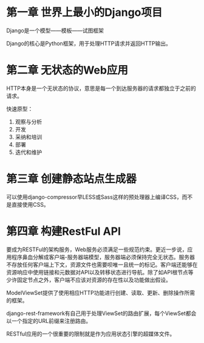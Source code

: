 # 第一章 世界上最小的Django项目

Django是一个模型——模板——试图框架

Django的核心是Python框架，用于处理HTTP请求并返回HTTP输出。

# 第二章 无状态的Web应用

HTTP本身是一个无状态的协议，意思是每一个到达服务器的请求都独立于之前的请求。

快速原型：

1. 观察与分析
2. 开发
3. 采纳和培训
4. 部署
5. 迭代和维护


# 第三章 创建静态站点生成器

可以使用django-compressor早LESS或Sass这样的预处理器上编译CSS，而不是直接使用CSS。

# 第四章 构建RestFul API

要成为RESTFul的架构服务，Web服务必须满足一些规范约束。更近一步说，应用程序鼻血分解成客户端-服务器端模型，服务器端必须保持完全无状态。服务器不存放任何客户端上下文，资源文件也需要呗唯一且统一的标记。客户端还能够在资源响应中使用链接和元数据对API以及转移状态进行导航。除了如API根节点等少许固定节点之外，客户端不应该对资源的存在性以及功能做出假设。

ModelViewSet提供了使用相应HTTP功能进行创建、读取、更新、删除操作所需的框架。

django-rest-framework有自己用于处理ViewSet的路由扩展，每个ViewSet都会以一个指定的URL前缀来注册路由。

RESTful应用的一个很重要的限制就是作为应用状态引擎的超媒体文件。